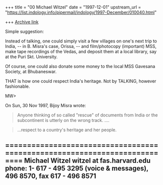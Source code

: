 +++
title = "00 Michael Witzel"
date = "1997-12-01"
upstream_url = "https://list.indology.info/pipermail/indology/1997-December/010040.html"

+++
[Archive link](https://list.indology.info/pipermail/indology/1997-December/010040.html)

Simple suggestion:

Instead of talking, one could simply visit a few villages on one's next
trip to India, -- in B. Misra's case, Orissa, -- and film/photocopy
(important) MSS, make tape recordings of the Vedas, and deposit them at a
local library, say at the Puri Skt. University.

Of course, one could also donate some money to the local MSS Gavesana
Society, at Bhubaneswar.

THAT is how one could respect India's heritage. Not by TALKING,
however fashionable.

MW>

On Sun, 30 Nov 1997, Bijoy Misra wrote:

> Anyone thinking of so called "rescue" of documents
> from India or the subcontinent is utterly on
> the wrong track.  ....

> ...respect to a country's
> heritage and her people.

 ==========================================================================
Michael Witzel                       witzel at fas.harvard.edu
phone: 1- 617 - 495 3295 (voice & messages), 496 8570, fax 617 - 496 8571
---------------------------------------------------------------------------



